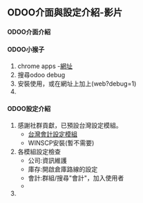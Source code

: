 ## ODOO介面與設定介紹-影片
#### ODOO介面介紹

#### ODOO小猴子
1. chrome apps -[網址](https://chrome.google.com/webstore/category/extensions?hl=zh-TW)
2. 搜尋odoo debug
3. 安裝使用，或在網址上加上(web?debug=1)
4. 

#### ODOO設定介紹
1. 感謝社群貢獻，已預設台灣設定模組。
   + [台灣會計設定模組](https://apps.odoo.com/apps/modules/14.0/l10n_tw_standard_ifrss/)
   + WINSCP安裝(暫不需要)
2. 各模組設定檢查
   + 公司:資訊維護
   + 庫存:開啟倉庫路線的設定
   + 會計:群組/搜尋"會計"，加入使用者
   + 
3. 


